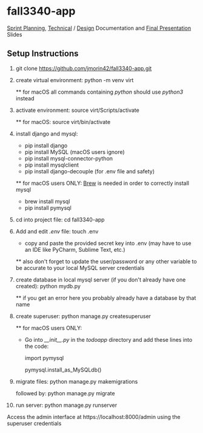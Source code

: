 # fall3340-app

[Sprint Planning](https://docs.google.com/spreadsheets/d/1Hz4CpsZgNapBO1e3kCuBihgrCgaK8QUm1_SiWbC72BM/edit?usp=sharing), [Technical](https://docs.google.com/document/d/1nES1agJkptSMXrpC6NSjp0JjgR4-98Bw/edit?usp=sharing&ouid=104017763662039089977&rtpof=true&sd=true) / [Design](https://docs.google.com/document/d/1CE0OFN7hN-9xSveZoVv2XKhH0Nn95g6IaNZLZCo5D00/edit?usp=sharing) Documentation and [Final Presentation](https://docs.google.com/presentation/d/1G9gBwKOCn-0OvIgUI4D4BL-A9ym00qCLGetHvBwYYNc/edit#slide=id.p) Slides

## Setup Instructions

1) git clone https://github.com/jmorin42/fall3340-app.git


2) create virtual environment: python -m venv virt

   ** for macOS all commands containing *python* should use *python3* instead


3) activate environment: source virt/Scripts/activate

   ** for macOS: source virt/bin/activate


4) install django and mysql:

	- pip install django
	- pip install MySQL (macOS users ignore)
	- pip install mysql-connector-python
	- pip install mysqlclient
	- pip install django-decouple (for .env file and safety)

 	** for macOS users ONLY:
   	[Brew](https://brew.sh/) is needed in order to correctly install mysql
   	- brew install mysql
   	- pip install pymysql


5) cd into project file: cd fall3340-app


6) Add and edit *.env* file: touch .env

   - copy and paste the provided secret key into .env (may have to use an IDE like PyCharm, Sublime Text, etc.)

   ** also don't forget to update the user/password or any other variable to be accurate to your local MySQL server credentials


7) create database in local mysql server (if you don't already have one created): python mydb.py

   ** if you get an error here you probably already have a database by that name


8) create superuser: python manage.py createsuperuser

   	** for macOS users ONLY:
   	- Go into *\_\_init\_\_.py* in the *todoapp* directory and add these lines into the code:
   	  
   	  import pymysql
   	  
	  pymysql.install_as_MySQLdb()


9) migrate files: python manage.py makemigrations

    followed by: python manage.py migrate


10) run server: python manage.py runserver

Access the admin interface at https://localhost:8000/admin
using the superuser credentials
